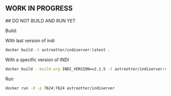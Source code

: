 ## WORK IN PROGRESS
## DO NOT BUILD AND RUN YET 

Build:

With last version of indi

```bash
docker build -t astrootter/indiserver:latest .
```

With a specific version of INDI

```bash
docker build --build-arg INDI_VERSION=v2.1.5 -t astrootter/indiserver:v2.1.5 .
```


Run
```bash
docker run -d -p 7624:7624 astrootter/indiserver
```

